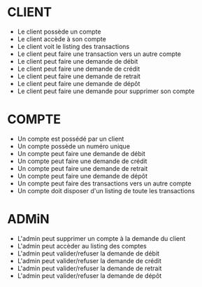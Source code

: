 # CLIENT
- Le client possède un compte
- Le client accède à son compte
- Le client voit le listing des transactions
- Le client peut faire une transaction vers un autre compte
- Le client peut faire une demande de débit
- Le client peut faire une demande de crédit
- Le client peut faire une demande de retrait
- Le client peut faire une demande de dépôt
- Le client peut faire une demande pour supprimer son compte

# COMPTE
- Un compte est possédé par un client
- Un compte possède un numéro unique
- Un compte peut faire une demande de débit
- Un compte peut faire une demande de crédit
- Un compte peut faire une demande de retrait
- Un compte peut faire une demande de dépôt
- Un compte peut faire des transactions vers un autre compte
- Un compte doit disposer d'un listing de toute les transactions 

# ADMiN
- L'admin peut supprimer un compte à la demande du client
- L'admin peut accèder au listing des comptes
- L'admin peut valider/refuser la demande de débit
- L'admin peut valider/refuser la demande de crédit
- L'admin peut valider/refuser la demande de retrait
- L'admin peut valider/refuser la demande de dépôt